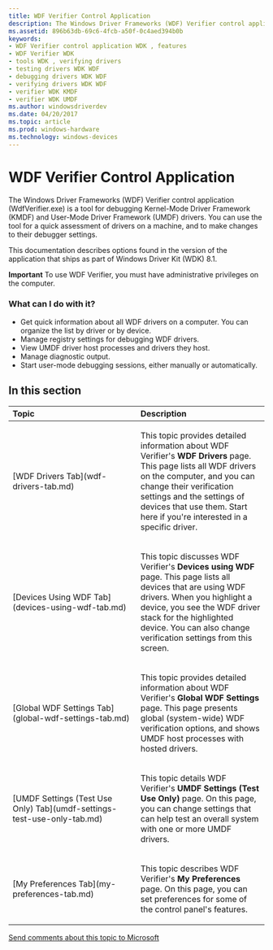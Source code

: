 ```yaml
---
title: WDF Verifier Control Application
description: The Windows Driver Frameworks (WDF) Verifier control application (WdfVerifier.exe) is a tool for debugging KMDF and UMDF drivers.
ms.assetid: 896b63db-69c6-4fcb-a50f-0c4aed394b0b
keywords:
- WDF Verifier control application WDK , features
- WDF Verifier WDK
- tools WDK , verifying drivers
- testing drivers WDK WDF
- debugging drivers WDK WDF
- verifying drivers WDK WDF
- verifier WDK KMDF
- verifier WDK UMDF
ms.author: windowsdriverdev
ms.date: 04/20/2017
ms.topic: article
ms.prod: windows-hardware
ms.technology: windows-devices
---
```


# WDF Verifier Control Application


The Windows Driver Frameworks (WDF) Verifier control application (WdfVerifier.exe) is a tool for debugging Kernel-Mode Driver Framework (KMDF) and User-Mode Driver Framework (UMDF) drivers. You can use the tool for a quick assessment of drivers on a machine, and to make changes to their debugger settings.

This documentation describes options found in the version of the application that ships as part of Windows Driver Kit (WDK) 8.1.

**Important**  To use WDF Verifier, you must have administrative privileges on the computer.

 

### <span id="wdf_verifier_features"></span><span id="WDF_VERIFIER_FEATURES"></span>What can I do with it?

-   Get quick information about all WDF drivers on a computer. You can organize the list by driver or by device.
-   Manage registry settings for debugging WDF drivers.
-   View UMDF driver host processes and drivers they host.
-   Manage diagnostic output.
-   Start user-mode debugging sessions, either manually or automatically.

## <span id="in_this_section"></span>In this section


<table>
<colgroup>
<col width="50%" />
<col width="50%" />
</colgroup>
<thead>
<tr class="header">
<th align="left">Topic</th>
<th align="left">Description</th>
</tr>
</thead>
<tbody>
<tr class="odd">
<td align="left"><p>[WDF Drivers Tab](wdf-drivers-tab.md)</p></td>
<td align="left"><p>This topic provides detailed information about WDF Verifier's <strong>WDF Drivers</strong> page. This page lists all WDF drivers on the computer, and you can change their verification settings and the settings of devices that use them. Start here if you're interested in a specific driver.</p></td>
</tr>
<tr class="even">
<td align="left"><p>[Devices Using WDF Tab](devices-using-wdf-tab.md)</p></td>
<td align="left"><p>This topic discusses WDF Verifier's <strong>Devices using WDF</strong> page. This page lists all devices that are using WDF drivers. When you highlight a device, you see the WDF driver stack for the highlighted device. You can also change verification settings from this screen.</p></td>
</tr>
<tr class="odd">
<td align="left"><p>[Global WDF Settings Tab](global-wdf-settings-tab.md)</p></td>
<td align="left"><p>This topic provides detailed information about WDF Verifier's <strong>Global WDF Settings</strong> page. This page presents global (system-wide) WDF verification options, and shows UMDF host processes with hosted drivers.</p></td>
</tr>
<tr class="even">
<td align="left"><p>[UMDF Settings (Test Use Only) Tab](umdf-settings-test-use-only-tab.md)</p></td>
<td align="left"><p>This topic details WDF Verifier's <strong>UMDF Settings (Test Use Only)</strong> page. On this page, you can change settings that can help test an overall system with one or more UMDF drivers.</p></td>
</tr>
<tr class="odd">
<td align="left"><p>[My Preferences Tab](my-preferences-tab.md)</p></td>
<td align="left"><p>This topic describes WDF Verifier's <strong>My Preferences</strong> page. On this page, you can set preferences for some of the control panel's features.</p></td>
</tr>
</tbody>
</table>

 

 

 

[Send comments about this topic to Microsoft](mailto:wsddocfb@microsoft.com?subject=Documentation%20feedback%20[devtest\devtest]:%20WDF%20Verifier%20Control%20Application%20%20RELEASE:%20%2811/17/2016%29&body=%0A%0APRIVACY%20STATEMENT%0A%0AWe%20use%20your%20feedback%20to%20improve%20the%20documentation.%20We%20don't%20use%20your%20email%20address%20for%20any%20other%20purpose,%20and%20we'll%20remove%20your%20email%20address%20from%20our%20system%20after%20the%20issue%20that%20you're%20reporting%20is%20fixed.%20While%20we're%20working%20to%20fix%20this%20issue,%20we%20might%20send%20you%20an%20email%20message%20to%20ask%20for%20more%20info.%20Later,%20we%20might%20also%20send%20you%20an%20email%20message%20to%20let%20you%20know%20that%20we've%20addressed%20your%20feedback.%0A%0AFor%20more%20info%20about%20Microsoft's%20privacy%20policy,%20see%20http://privacy.microsoft.com/default.aspx. "Send comments about this topic to Microsoft")




